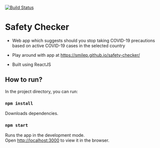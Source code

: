 [![Build Status](https://travis-ci.org/smilep/safety-checker.svg?branch=master)](https://travis-ci.org/smilep/safety-checker)

# Safety Checker

- Web app which suggests should you stop taking COVID-19 precautions based on active COVID-19 cases in the selected country

- Play around with app at https://smilep.github.io/safety-checker/

- Built using ReactJS

## How to run?

In the project directory, you can run:

### `npm install`

Downloads dependencies.

### `npm start`

Runs the app in the development mode.<br />
Open [http://localhost:3000](http://localhost:3000) to view it in the browser.

